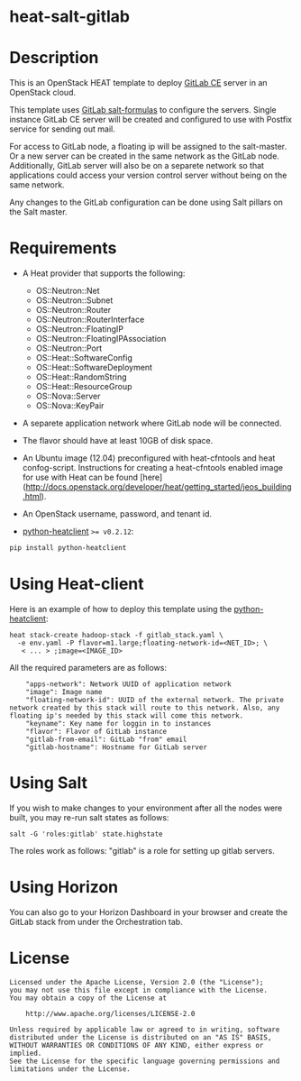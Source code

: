 # heat-salt-gitlab
Description
===========

This is an OpenStack HEAT template to deploy [GitLab CE](https://about.gitlab.com/) 
server in an OpenStack cloud. 

This template uses [GitLab salt-formulas](https://github.com/rcbops/gitlab-formula) 
to configure the servers. Single instance GitLab CE server will be created and configured 
to use with Postfix service for sending out mail.

For access to GitLab node, a floating ip will be assigned to the 
salt-master. Or a new server can be created in the same network as the GitLab node.
Additionally, GitLab server will also be on a separete network so that applications could 
access your version control server without being on the same network.

Any changes to the GitLab configuration can be done using Salt pillars on the Salt 
master.

Requirements
============
* A Heat provider that supports the following:
  * OS::Neutron::Net
  * OS::Neutron::Subnet
  * OS::Neutron::Router
  * OS::Neutron::RouterInterface
  * OS::Neutron::FloatingIP
  * OS::Neutron::FloatingIPAssociation
  * OS::Neutron::Port
  * OS::Heat::SoftwareConfig
  * OS::Heat::SoftwareDeployment
  * OS::Heat::RandomString
  * OS::Heat::ResourceGroup
  * OS::Nova::Server
  * OS::Nova::KeyPair

* A separete application network where GitLab node will be connected.
* The flavor should have at least 10GB of disk space.
* An Ubuntu image (12.04) preconfigured with heat-cfntools and heat confog-script. 
Instructions for creating a heat-cfntools enabled image for use with Heat can be 
found [here] (http://docs.openstack.org/developer/heat/getting_started/jeos_building.html).

* An OpenStack username, password, and tenant id.
* [python-heatclient](https://github.com/openstack/python-heatclient)
`>= v0.2.12`:

```bash
pip install python-heatclient
```
Using Heat-client 
=============
Here is an example of how to deploy this template using the
[python-heatclient](https://github.com/openstack/python-heatclient):

```
heat stack-create hadoop-stack -f gitlab_stack.yaml \
  -e env.yaml -P flavor=m1.large;floating-network-id=<NET_ID>; \
   < ... > ;image=<IMAGE_ID>
```
All the required parameters are as follows:
```
    "apps-network": Network UUID of application network
    "image": Image name
    "floating-network-id": UUID of the external network. The private network created by this stack will route to this network. Also, any floating ip's needed by this stack will come this network.
    "keyname": Key name for loggin in to instances
    "flavor": Flavor of GitLab instance
    "gitlab-from-email": GitLab "from" email
    "gitlab-hostname": Hostname for GitLab server

```

Using Salt
=============
If you wish to make changes to your environment after all the nodes were built, 
you may re-run salt states as follows:

```
salt -G 'roles:gitlab' state.highstate
```
The roles work as follows: 
"gitlab" is a role for setting up gitlab servers.

Using Horizon
=============
You can also go to your Horizon Dashboard in your browser and create 
the GitLab stack from under the Orchestration tab.

License
=======
```
Licensed under the Apache License, Version 2.0 (the "License");
you may not use this file except in compliance with the License.
You may obtain a copy of the License at

    http://www.apache.org/licenses/LICENSE-2.0

Unless required by applicable law or agreed to in writing, software
distributed under the License is distributed on an "AS IS" BASIS,
WITHOUT WARRANTIES OR CONDITIONS OF ANY KIND, either express or implied.
See the License for the specific language governing permissions and
limitations under the License.
```
